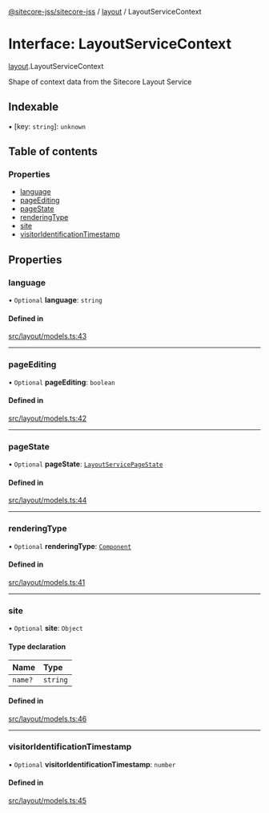 [@sitecore-jss/sitecore-jss](../README.md) / [layout](../modules/layout.md) / LayoutServiceContext

# Interface: LayoutServiceContext

[layout](../modules/layout.md).LayoutServiceContext

Shape of context data from the Sitecore Layout Service

## Indexable

▪ [key: `string`]: `unknown`

## Table of contents

### Properties

- [language](layout.LayoutServiceContext.md#language)
- [pageEditing](layout.LayoutServiceContext.md#pageediting)
- [pageState](layout.LayoutServiceContext.md#pagestate)
- [renderingType](layout.LayoutServiceContext.md#renderingtype)
- [site](layout.LayoutServiceContext.md#site)
- [visitorIdentificationTimestamp](layout.LayoutServiceContext.md#visitoridentificationtimestamp)

## Properties

### language

• `Optional` **language**: `string`

#### Defined in

[src/layout/models.ts:43](https://github.com/Sitecore/jss/blob/fb32a11df/packages/sitecore-jss/src/layout/models.ts#L43)

___

### pageEditing

• `Optional` **pageEditing**: `boolean`

#### Defined in

[src/layout/models.ts:42](https://github.com/Sitecore/jss/blob/fb32a11df/packages/sitecore-jss/src/layout/models.ts#L42)

___

### pageState

• `Optional` **pageState**: [`LayoutServicePageState`](../enums/layout.LayoutServicePageState.md)

#### Defined in

[src/layout/models.ts:44](https://github.com/Sitecore/jss/blob/fb32a11df/packages/sitecore-jss/src/layout/models.ts#L44)

___

### renderingType

• `Optional` **renderingType**: [`Component`](../enums/layout.RenderingType.md#component)

#### Defined in

[src/layout/models.ts:41](https://github.com/Sitecore/jss/blob/fb32a11df/packages/sitecore-jss/src/layout/models.ts#L41)

___

### site

• `Optional` **site**: `Object`

#### Type declaration

| Name | Type |
| :------ | :------ |
| `name?` | `string` |

#### Defined in

[src/layout/models.ts:46](https://github.com/Sitecore/jss/blob/fb32a11df/packages/sitecore-jss/src/layout/models.ts#L46)

___

### visitorIdentificationTimestamp

• `Optional` **visitorIdentificationTimestamp**: `number`

#### Defined in

[src/layout/models.ts:45](https://github.com/Sitecore/jss/blob/fb32a11df/packages/sitecore-jss/src/layout/models.ts#L45)
